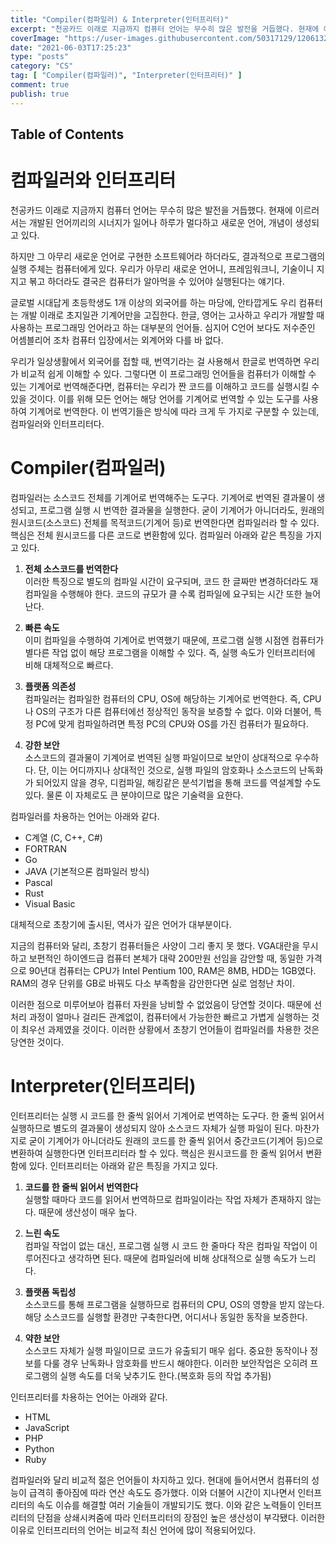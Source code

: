 ```yaml
---
title: "Compiler(컴파일러) & Interpreter(인터프리터)"
excerpt: "천공카드 이래로 지금까지 컴퓨터 언어는 무수히 많은 발전을 거듭했다. 현재에 이르러서는 개발된 언어끼리의 시너지가 일어나 하루가 멀다하고 새로운 언어, 개념이 생성되고 있다. 하지만 그 아무리 새로운 언어로 구현한 소프트웨어라 하더라도, 결과적으로 프로그램의 실행 주체는 컴퓨터에게 있다. 우리가 아무리 새로운 언어니, 프레임워크니, 기술이니 지지고 볶고 하더라도 결국은 컴퓨터가 알아먹을 수 있어야 실행된다는 얘기다. 글로벌 시대답게 초등학생도 1개 이상의 외국어를 하는 마당에, 안타깝게도 우리 컴퓨터는 개발 이래로 초지일관 기계어만을 고집한다. 한글, 영어는 고사하고 우리가 개발할 때 사용하는 프로그래밍 언어라고 하는 대부분의 언어들. 심지어 C언어 보다도 저수준인 어셈블리어 조차 컴퓨터 입장에서는 외계어와 다를 바 없다."
coverImage: "https://user-images.githubusercontent.com/50317129/120613280-0a79f980-c491-11eb-81a9-15e63062db75.png"
date: "2021-06-03T17:25:23"
type: "posts"
category: "CS"
tag: [ "Compiler(컴파일러)", "Interpreter(인터프리터)" ]
comment: true
publish: true
---
```


## Table of Contents

# 컴파일러와 인터프리터

천공카드 이래로 지금까지 컴퓨터 언어는 무수히 많은 발전을 거듭했다. 현재에 이르러서는 개발된 언어끼리의 시너지가 일어나 하루가 멀다하고 새로운 언어, 개념이 생성되고 있다.

하지만 그 아무리 새로운 언어로 구현한 소프트웨어라 하더라도, 결과적으로 프로그램의 실행 주체는 컴퓨터에게 있다. 우리가 아무리 새로운 언어니, 프레임워크니, 기술이니 지지고 볶고 하더라도 결국은 <span class="blue-500">컴퓨터가 알아먹을 수 있어야 실행된다</span>는 얘기다.

글로벌 시대답게 초등학생도 1개 이상의 외국어를 하는 마당에, 안타깝게도 우리 <span class="blue-500">컴퓨터는 개발 이래로 초지일관 기계어만을 고집</span>한다. 한글, 영어는 고사하고 우리가 개발할 때 사용하는 프로그래밍 언어라고 하는 대부분의 언어들. 심지어 C언어 보다도 저수준인 어셈블리어 조차 컴퓨터 입장에서는 외계어와 다를 바 없다.

우리가 일상생활에서 외국어를 접할 때, 번역기라는 걸 사용해서 한글로 번역하면 우리가 비교적 쉽게 이해할 수 있다. 그렇다면 이 프로그래밍 언어들을 컴퓨터가 이해할 수 있는 기계어로 번역해준다면, 컴퓨터는 우리가 짠 코드를 이해하고 코드를 실행시킬 수 있을 것이다. 이를 위해 <span class="blue-500">모든 언어는 해당 언어를 기계어로 번역할 수 있는 도구를 사용하여 기계어로 번역</span>한다. 이 번역기들은 방식에 따라 크게 두 가지로 구분할 수 있는데, <span class="green-500">컴파일러</span>와 <span class="orange-500">인터프리터</span>다.

# Compiler(컴파일러)

<span class="green-500">컴파일러</span>는 소스코드 전체를 기계어로 번역해주는 도구다. 기계어로 번역된 결과물이 생성되고, 프로그램 실행 시 번역한 결과물을 실행한다. 굳이 기계어가 아니더라도, 원래의 원시코드(소스코드) 전체를 목적코드(기계어 등)로 번역한다면 <span class="green-500">컴파일러</span>라 할 수 있다. 핵심은 전체 원시코드를 다른 코드로 변환함에 있다. <span class="green-500">컴파일러</span> 아래와 같은 특징을 가지고 있다.

1. **전체 소스코드를 번역한다**  
   이러한 특징으로 별도의 컴파일 시간이 요구되며, 코드 한 글짜만 변경하더라도 재컴파일을 수행해야 한다. 코드의 규모가 클 수록 컴파일에 요구되는 시간 또한 늘어난다.

2. **빠른 속도**  
   이미 컴파일을 수행하여 기계어로 번역했기 때문에, 프로그램 실행 시점엔 컴퓨터가 별다른 작업 없이 해당 프로그램을 이해할 수 있다. 즉, 실행 속도가 <span class="orange-500">인터프리터</span>에 비해 대체적으로 빠르다.

3. **플랫폼 의존성**  
   <span class="green-500">컴파일러</span>는 컴파일한 컴퓨터의 CPU, OS에 해당하는 기계어로 번역한다. 즉, CPU나 OS의 구조가 다른 컴퓨터에선 정상적인 동작을 보증할 수 없다. 이와 더불어, 특정 PC에 맞게 컴파일하려면 특정 PC의 CPU와 OS를 가진 컴퓨터가 필요하다.

4. **강한 보안**  
   소스코드의 결과물이 기계어로 번역된 실행 파일이므로 보안이 상대적으로 우수하다. 단, 이는 어디까지나 상대적인 것으로, 실행 파일의 암호화나 소스코드의 난독화가 되어있지 않을 경우, 디컴파일, 해킹같은 분석기법을 통해 코드를 역설계할 수도 있다. 물론 이 자체로도 큰 분야이므로 많은 기술력을 요한다.

<span class="green-500">컴파일러</span>를 차용하는 언어는 아래와 같다.

* C계열 (C, C++, C#)
* FORTRAN
* Go
* JAVA (기본적으론 컴파일러 방식)
* Pascal
* Rust
* Visual Basic

대체적으로 초창기에 출시된, 역사가 깊은 언어가 대부분이다.

지금의 컴퓨터와 달리, 초창기 컴퓨터들은 사양이 그리 좋지 못 했다. VGA대란을 무시하고 보편적인 하이엔드급 컴퓨터 본체가 대략 200만원 선임을 감안할 때, 동일한 가격으로 90년대 컴퓨터는 CPU가 Intel Pentium 100, RAM은 8MB, HDD는 1GB였다. RAM의 경우 단위를 GB로 바꿔도 다소 부족함을 감안한다면 실로 엄청난 차이.

이러한 점으로 미루어보아 컴퓨터 자원을 낭비할 수 없었음이 당연할 것이다. 때문에 선처리 과정이 얼마나 걸리든 관계없이, 컴퓨터에서 가능한한 빠르고 가볍게 실행하는 것이 최우선 과제였을 것이다. 이러한 상황에서 초창기 언어들이 <span class="green-500">컴파일러</span>를 차용한 것은 당연한 것이다.

# Interpreter(인터프리터)

<span class="orange-500">인터프리터</span>는 실행 시 코드를 한 줄씩 읽어서 기계어로 번역하는 도구다. 한 줄씩 읽어서 실행하므로 별도의 결과물이 생성되지 않아 소스코드 자체가 실행 파일이 된다. 마찬가지로 굳이 기계어가 아니더라도 원래의 코드를 한 줄씩 읽어서 중간코드(기계어 등)으로 변환하여 실행한다면 <span class="orange-500">인터프리터</span>라 할 수 있다. 핵심은 <span class="blue-500">원시코드를 한 줄씩 읽어서 변환함</span>에 있다. <span class="orange-500">인터프리터</span>는 아래와 같은 특징을 가지고 있다.

1. **코드를 한 줄씩 읽어서 번역한다**  
   실행할 때마다 코드를 읽어서 번역하므로 컴파일이라는 작업 자체가 존재하지 않는다. 때문에 생산성이 매우 높다.

2. **느린 속도**  
   컴파일 작업이 없는 대신, 프로그램 실행 시 코드 한 줄마다 작은 컴파일 작업이 이루어진다고 생각하면 된다. 때문에 <span class="green-500">컴파일러</span>에 비해 상대적으로 실행 속도가 느리다.

3. **플랫폼 독립성**  
   소스코드를 통해 프로그램을 실행하므로 컴퓨터의 CPU, OS의 영향을 받지 않는다. 해당 소스코드를 실행할 환경만 구축한다면, 어디서나 동일한 동작을 보증한다.

4. **약한 보안**  
   소스코드 자체가 실행 파일이므로 코드가 유출되기 매우 쉽다. 중요한 동작이나 정보를 다룰 경우 난독화나 암호화를 반드시 해야한다. 이러한 보안작업은 오히려 프로그램의 실행 속도를 더욱 낮추기도 한다.(복호화 등의 작업 추가됨)

<span class="orange-500">인터프리터</span>를 차용하는 언어는 아래와 같다.

* HTML
* JavaScript
* PHP
* Python
* Ruby

<span class="green-500">컴파일러</span>와 달리 비교적 젊은 언어들이 차지하고 있다. 현대에 들어서면서 컴퓨터의 성능이 급격히 좋아짐에 따라 연산 속도도 증가했다. 이와 더불어 시간이 지나면서 인터프리터의 속도 이슈를 해결할 여러 기술들이 개발되기도 했다. 이와 같은 노력들이 <span class="orange-500">인터프리터</span>의 단점을 상쇄시켜줌에 따라 <span class="orange-500">인터프리터</span>의 장점인 높은 생산성이 부각됐다. 이러한 이유로 <span class="orange-500">인터프리터</span>의 언어는 비교적 최신 언어에 많이 적용되어있다.